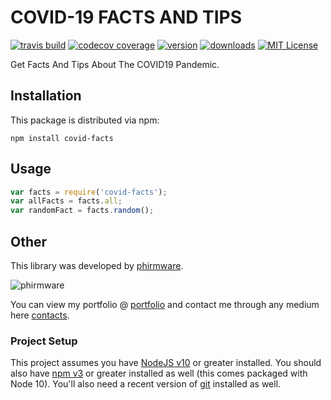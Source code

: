 # COVID-19 FACTS AND TIPS

[![travis build](https://travis-ci.com/phirmware/covid-facts.svg)](https://travis-ci.com/phirmware/covid-facts)
[![codecov coverage](https://img.shields.io/codecov/c/github/phirmware/covid-facts)](https://codecov.io/github/phirmware/covid-facts)
[![version](https://img.shields.io/npm/v/covid-facts.svg?style=flat-square)](http://npm.im/covid-facts)
[![downloads](https://img.shields.io/npm/dm/covid-facts.svg?style=flat-square)](https://npm-stat.com/charts.html?package=covid-facts&from=2019-03-26)
[![MIT License](https://img.shields.io/npm/l/starwars-names.svg?style=flat-square)](http://opensource.org/licenses/MIT)
<!-- [![semantic-release](https://img.shields.io/badge/%20%20%F0%9F%93%A6%F0%9F%9A%80-semantic--release-e10079.svg?style=flat-square)](https://github.com/semantic-release/semantic-release) -->

Get Facts And Tips About The COVID19 Pandemic.

<!-- <a href="https://app.codesponsor.io/link/PKGFLnhDiFvsUA5P4kAXfiPs/kentcdodds/starwars-names" rel="nofollow"><img src="https://app.codesponsor.io/embed/PKGFLnhDiFvsUA5P4kAXfiPs/kentcdodds/starwars-names.svg" style="width: 888px; height: 68px;" alt="Sponsor" /></a> -->

## Installation

This package is distributed via npm:

```
npm install covid-facts
```

## Usage

```javascript
var facts = require('covid-facts');
var allFacts = facts.all;
var randomFact = facts.random();

```
## Other

This library was developed by [phirmware](https://twitter.com/phirmware).

![phirmware](https://avatars0.githubusercontent.com/u/32414323?s=460&u=077238e5518037c7eaf7a18550751ae7043d8a92&v=4)

You can view my portfolio @ [portfolio](https://portfolio.phirmware.me) and contact me through any medium here
[contacts](https://contacts.phirmware.me).

### Project Setup

This project assumes you have [NodeJS v10](http://nodejs.org/) or greater installed. You should
also have [npm v3](https://www.npmjs.com/) or greater installed as well (this comes packaged
with Node 10). You'll also need a recent version of [git](https://git-scm.com/) installed
as well.

<!-- You may have come to this project from different varying sources. There are a
different series of branches for each workshop/course I've done. To get started with
the project, start with this: -->

<!-- 1. [Sign up](https://github.com/join) for a GitHub Account (if you don't already have one)
2. [Fork](https://help.github.com/articles/fork-a-repo/) this repo
3. [Clone](https://help.github.com/articles/cloning-a-repository/) your fork
4. In the directory you cloned the repository, run `git fetch --all` -->

<!-- If you need help with these steps, you might check out
[this free Egghead.io course](http://kcd.im/pull-request) which can help you get things going. -->

<!-- Finally, based on which version of the project you're looking for (workshop, egghead, or
Frontend Masters) you'll run one of the following commands in the cloned directory:

- **Frontend Masters Workshop**: `npm run setup:fem`
- **Egghead Course**: `npm run setup:egghead`

If you get any failures at this point something is wrong and needs to be fixed. Remember,
[Google](https://google.com) and [StackOverflow](https://stackoverflow.com) are your friends.

You might find it helpful to see a list of the available branches. Run: `git branch` for that. -->